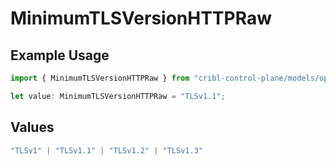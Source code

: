 # MinimumTLSVersionHTTPRaw

## Example Usage

```typescript
import { MinimumTLSVersionHTTPRaw } from "cribl-control-plane/models/operations";

let value: MinimumTLSVersionHTTPRaw = "TLSv1.1";
```

## Values

```typescript
"TLSv1" | "TLSv1.1" | "TLSv1.2" | "TLSv1.3"
```